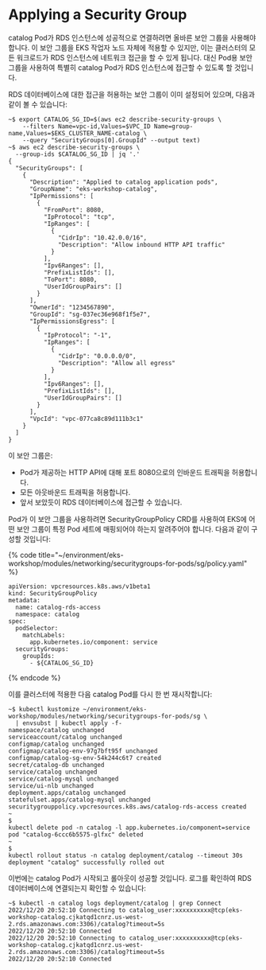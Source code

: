 # Applying a Security Group

catalog Pod가 RDS 인스턴스에 성공적으로 연결하려면 올바른 보안 그룹을 사용해야 합니다. 이 보안 그룹을 EKS 작업자 노드 자체에 적용할 수 있지만, 이는 클러스터의 모든 워크로드가 RDS 인스턴스에 네트워크 접근을 할 수 있게 됩니다. 대신 Pod용 보안 그룹을 사용하여 특별히 catalog Pod가 RDS 인스턴스에 접근할 수 있도록 할 것입니다.

RDS 데이터베이스에 대한 접근을 허용하는 보안 그룹이 이미 설정되어 있으며, 다음과 같이 볼 수 있습니다:

```
~$ export CATALOG_SG_ID=$(aws ec2 describe-security-groups \
    --filters Name=vpc-id,Values=$VPC_ID Name=group-name,Values=$EKS_CLUSTER_NAME-catalog \
    --query "SecurityGroups[0].GroupId" --output text)
~$ aws ec2 describe-security-groups \
  --group-ids $CATALOG_SG_ID | jq '.'
{
  "SecurityGroups": [
    {
      "Description": "Applied to catalog application pods",
      "GroupName": "eks-workshop-catalog",
      "IpPermissions": [
        {
          "FromPort": 8080,
          "IpProtocol": "tcp",
          "IpRanges": [
            {
              "CidrIp": "10.42.0.0/16",
              "Description": "Allow inbound HTTP API traffic"
            }
          ],
          "Ipv6Ranges": [],
          "PrefixListIds": [],
          "ToPort": 8080,
          "UserIdGroupPairs": []
        }
      ],
      "OwnerId": "1234567890",
      "GroupId": "sg-037ec36e968f1f5e7",
      "IpPermissionsEgress": [
        {
          "IpProtocol": "-1",
          "IpRanges": [
            {
              "CidrIp": "0.0.0.0/0",
              "Description": "Allow all egress"
            }
          ],
          "Ipv6Ranges": [],
          "PrefixListIds": [],
          "UserIdGroupPairs": []
        }
      ],
      "VpcId": "vpc-077ca8c89d111b3c1"
    }
  ]
}
```



이 보안 그룹은:

* Pod가 제공하는 HTTP API에 대해 포트 8080으로의 인바운드 트래픽을 허용합니다.
* 모든 아웃바운드 트래픽을 허용합니다.
* 앞서 보았듯이 RDS 데이터베이스에 접근할 수 있습니다.

Pod가 이 보안 그룹을 사용하려면 SecurityGroupPolicy CRD를 사용하여 EKS에 어떤 보안 그룹이 특정 Pod 세트에 매핑되어야 하는지 알려주어야 합니다. 다음과 같이 구성할 것입니다:

{% code title="~/environment/eks-workshop/modules/networking/securitygroups-for-pods/sg/policy.yaml" %}
```
apiVersion: vpcresources.k8s.aws/v1beta1
kind: SecurityGroupPolicy
metadata:
  name: catalog-rds-access
  namespace: catalog
spec:
  podSelector:
    matchLabels:
      app.kubernetes.io/component: service
  securityGroups:
    groupIds:
      - ${CATALOG_SG_ID}

```
{% endcode %}

이를 클러스터에 적용한 다음 catalog Pod를 다시 한 번 재시작합니다:

```
~$ kubectl kustomize ~/environment/eks-workshop/modules/networking/securitygroups-for-pods/sg \
  | envsubst | kubectl apply -f-
namespace/catalog unchanged
serviceaccount/catalog unchanged
configmap/catalog unchanged
configmap/catalog-env-97g7bft95f unchanged
configmap/catalog-sg-env-54k244c6t7 created
secret/catalog-db unchanged
service/catalog unchanged
service/catalog-mysql unchanged
service/ui-nlb unchanged
deployment.apps/catalog unchanged
statefulset.apps/catalog-mysql unchanged
securitygrouppolicy.vpcresources.k8s.aws/catalog-rds-access created
~
$
kubectl delete pod -n catalog -l app.kubernetes.io/component=service
pod "catalog-6ccc6b5575-glfxc" deleted
~
$
kubectl rollout status -n catalog deployment/catalog --timeout 30s
deployment "catalog" successfully rolled out
```

이번에는 catalog Pod가 시작되고 롤아웃이 성공할 것입니다. 로그를 확인하여 RDS 데이터베이스에 연결되는지 확인할 수 있습니다:

```
~$ kubectl -n catalog logs deployment/catalog | grep Connect
2022/12/20 20:52:10 Connecting to catalog_user:xxxxxxxxxx@tcp(eks-workshop-catalog.cjkatqd1cnrz.us-west-2.rds.amazonaws.com:3306)/catalog?timeout=5s
2022/12/20 20:52:10 Connected
2022/12/20 20:52:10 Connecting to catalog_user:xxxxxxxxxx@tcp(eks-workshop-catalog.cjkatqd1cnrz.us-west-2.rds.amazonaws.com:3306)/catalog?timeout=5s
2022/12/20 20:52:10 Connected
```



